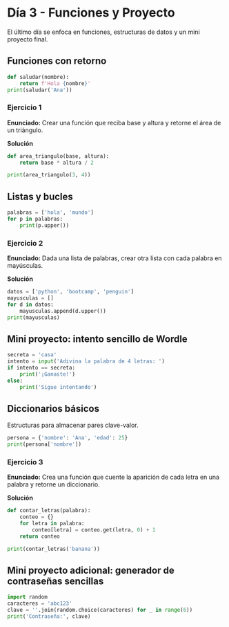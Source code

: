 # Día 3 - Funciones y Proyecto

El último día se enfoca en funciones, estructuras de datos y un mini proyecto final.

## Funciones con retorno
```python
def saludar(nombre):
    return f'Hola {nombre}'
print(saludar('Ana'))
```

### Ejercicio 1
**Enunciado:** Crear una función que reciba base y altura y retorne el área de un triángulo.

**Solución**
```python
def area_triangulo(base, altura):
    return base * altura / 2

print(area_triangulo(3, 4))
```

## Listas y bucles
```python
palabras = ['hola', 'mundo']
for p in palabras:
    print(p.upper())
```

### Ejercicio 2
**Enunciado:** Dada una lista de palabras, crear otra lista con cada palabra en mayúsculas.

**Solución**
```python
datos = ['python', 'bootcamp', 'penguin']
mayusculas = []
for d in datos:
    mayusculas.append(d.upper())
print(mayusculas)
```

## Mini proyecto: intento sencillo de Wordle
```python
secreta = 'casa'
intento = input('Adivina la palabra de 4 letras: ')
if intento == secreta:
    print('¡Ganaste!')
else:
    print('Sigue intentando')
```

## Diccionarios básicos
Estructuras para almacenar pares clave-valor.
```python
persona = {'nombre': 'Ana', 'edad': 25}
print(persona['nombre'])
```

### Ejercicio 3
**Enunciado:** Crea una función que cuente la aparición de cada letra en una palabra y retorne un diccionario.

**Solución**
```python
def contar_letras(palabra):
    conteo = {}
    for letra in palabra:
        conteo[letra] = conteo.get(letra, 0) + 1
    return conteo

print(contar_letras('banana'))
```

## Mini proyecto adicional: generador de contraseñas sencillas
```python
import random
caracteres = 'abc123'
clave = ''.join(random.choice(caracteres) for _ in range(6))
print('Contraseña:', clave)
```
